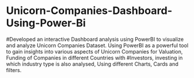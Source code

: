 # Unicorn-Companies-Dashboard-Using-Power-Bi
#Developed an interactive Dashboard analysis using PowerBI to visualize and analyze Unicorn Companies Dataset. Using PowerBI as a powerful tool to gain insights into various aspects of Unicorn Companies for Valuation, Funding of Companies in different Countries with #Investors, investing in which industry type is also analysed, Using different Charts, Cards and filters.
